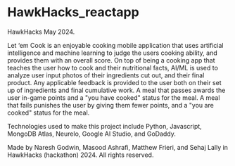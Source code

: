 # HawkHacks_reactapp
HawkHacks May 2024.

Let ‘em Cook is an enjoyable cooking mobile application that uses artificial intelligence and machine learning to judge the users cooking ability, and provides them with an overall score.
On top of being a cooking app that teaches the user how to cook and their nutritional facts, AI/ML is used to analyze user input photos of their ingredients cut out, and their final product. Any applicable feedback is provided to the user both on their set up of ingredients and final cumulative work.
A meal that passes awards the user in-game points and a "you have cooked" status for the meal.
A meal that fails punishes the user by giving them fewer points, and a "you are cooked" status for the meal.

Technologies used to make this project include Python, Javascript, MongoDB Atlas, Neurelo, Google AI Studio, and GoDaddy.

Made by Naresh Godwin, Masood Ashrafi, Matthew Frieri, and Sehaj Lally in HawkHacks (hackathon) 2024. All rights reserved.